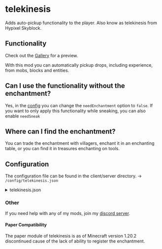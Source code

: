 # telekinesis

Adds auto-pickup functionality to the player. Also know as telekinesis from Hypixel Skyblock.

## Functionality

Check out the [Gallery](https://modrinth.com/plugin/telekinesis/gallery) for a preview.

With this mod you can automatically pickup drops, including experience, from mobs, blocks and entities.

## Can I use the functionality without the enchantment?

Yes, in the [config](#Configuration) you can change the `needEnchantment` option to `false`. If you want to only apply this 
functionality while sneaking, you can also enable `needSneak` 

## Where can I find the enchantment?

You can trade the enchantment with villagers, enchant it in an enchanting table, or you can find it in treasures
enchanting on tools.

## Configuration

The configuration file can be found in the client/server directory.
-> `/config/telekinesis.json`

<details>
<summary>telekinesis.json</summary>

```json5
{
    "version": 1, // For migration purposes only, just ignore this.
    "config": {
        "needEnchantment": true, // Defines, whether telekinesis should without or with the enchantment on the tool.
        "needSneak": false, // Defines. whether the player should have to sneak in order to use telekinesis.
        "expAllowed": true, // Enables the use of telekinesis for exp drops.
        "itemsAllowed": true // Enables the use of telekinesis for item drops.
    }
}
```

</details>

### Other

If you need help with any of my mods, join my [discord server](https://nyon.dev/discord).

#### Paper Compatibility

The paper module of telekinesis is as of Minecraft version 1.20.2 discontinued cause of the lack of ability to
register the enchantment.

